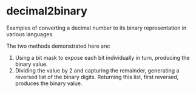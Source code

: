 # decimal2binary
Examples of converting a decimal number to its binary representation in various  languages.

The two methods demonstrated here are:
1.  Using a bit mask to expose each bit individually in turn, producing the binary value.
2.  Dividing the value by 2 and capturing the remainder, generating a reversed list of
the binary digits. Returning this list, first reversed, produces the binary value.
